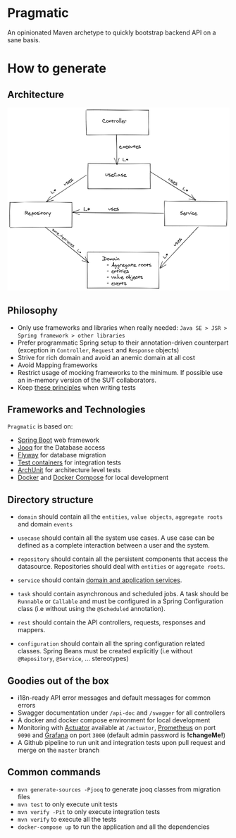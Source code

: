 # Pragmatic
An opinionated  Maven archetype to quickly bootstrap backend API on a sane basis.

# How to generate

## Architecture
![supervision_tree](assets/pragmatic.png)

## Philosophy
- Only use frameworks and libraries when really needed: `Java SE > JSR > Spring framework > other libraries`
- Prefer programmatic Spring setup to their annotation-driven counterpart (exception in `Controller`, `Request` and `Response` objects)
- Strive for rich domain and avoid an anemic domain at all cost
- Avoid Mapping frameworks
- Restrict usage of mocking frameworks to the minimum. If possible use an in-memory version of the SUT collaborators.
- Keep [these principles](https://github.com/KentBeck/TestDesiderata/blob/master/index.md) when writing tests

## Frameworks and Technologies
`Pragmatic` is based on:
 - [Spring Boot](https://spring.io/projects/spring-boot) web framework 
 - [Jooq](https://www.jooq.org/) for the Database access
 - [Flyway](https://flywaydb.org/) for database migration
 - [Test containers](https://www.testcontainers.org/) for integration tests
 - [ArchUnit](https://www.archunit.org/) for architecture level tests
 - [Docker](https://www.docker.com/) and [Docker Compose](https://docs.docker.com/compose/) for local development
## Directory structure
- `domain` should contain all the `entities`, `value objects`, `aggregate roots` and domain `events`

- `usecase` should contain all the system use cases. 
A use case can be defined as a complete interaction between a user and the system.

- `repository` should contain all the persistent components that access the datasource. 
Repositories should deal with `entities` or `aggregate roots`.

- `service` should contain [domain and application services](https://enterprisecraftsmanship.com/posts/domain-vs-application-services/). 

- `task` should contain asynchronous and scheduled jobs. A task should be `Runnable` or `Callable` and
must be configured in a Spring Configuration class (i.e without using the `@Scheduled` annotation).

- `rest` should contain the API controllers, requests, responses and mappers.

- `configuration` should contain all the spring configuration related classes. 
Spring Beans must be created explicitly (i.e without `@Repository`, `@Service`, ... stereotypes)

## Goodies out of the box
- i18n-ready API error messages and default messages for common errors
- Swagger documentation under `/api-doc` and `/swagger` for all controllers
- A docker and docker compose environment for local development 
- Monitoring with [Actuator](https://docs.spring.io/spring-boot/docs/current/reference/html/production-ready-features.html) available at `/actuator`, 
 [Prometheus](https://prometheus.io/) on port `9090` and [Grafana](https://grafana.com/) on port `3000` (default admin password is **!changeMe!**)
- A Github pipeline to run unit and integration tests upon pull request and merge on the `master` branch

## Common commands
- `mvn generate-sources -Pjooq` to generate jooq classes from migration files
- `mvn test` to only execute unit tests
- `mvn verify -Pit` to only execute integration tests
- `mvn verify` to execute all the tests
- `docker-compose up` to run the application and all the dependencies
